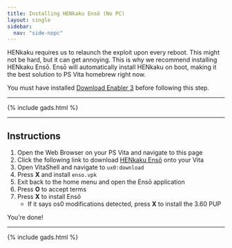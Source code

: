 ```yaml
---
title: Installing HENkaku Ensō (No PC)
layout: single
sidebar:
  nav: "side-nopc"
---
```


HENkaku requires us to relaunch the exploit upon every reboot. This might not be hard, but it can get annoying. This is why we recommend installing HENkaku Ensō. Ensō will automatically install HENkaku on boot, making it the best solution to PS Vita homebrew right now.

You must have installed [Download Enabler 3](/guide/installing-henkaku-no-pc/#enabling-downloads) before following this step.

<hr>
{% include gads.html %}
<hr>

## Instructions
1. Open the Web Browser on your PS Vita and navigate to this page
2. Click the following link to download [HENkaku Ensō](https://github.com/henkaku/enso/releases/download/v1.0/enso.vpk) onto your Vita
3. Open VitaShell and navigate to `ux0:download`
4. Press **X** and install `enso.vpk`
5. Exit back to the home menu and open the Ensō application
6. Press **O** to accept terms
7. Press **X** to install Ensō
	- If it says os0 modifications detected, press **X** to install the 3.60 PUP

You’re done!

<hr>
{% include gads.html %}
